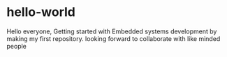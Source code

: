 # hello-world

Hello everyone,
Getting started with Embedded systems development by making my first repository. looking forward to collaborate with like minded people
